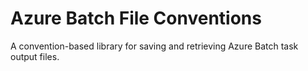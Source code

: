 # Azure Batch File Conventions

A convention-based library for saving and retrieving Azure Batch task output files.
